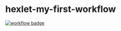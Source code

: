 # hexlet-my-first-workflow
[![workflow badge](https://github.com/darya-strek/hexlet-my-first-workflow/actions/workflows/hello-world.yml/badge.svg)](https://github.com/darya-strek/hexlet-my-first-workflow/actions/hello-world.yml)

